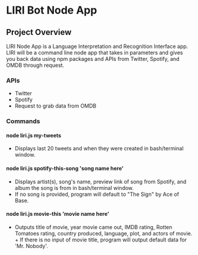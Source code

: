# LIRI Bot Node App

## Project Overview
LIRI Node App is a Language Interpretation and Recognition Interface app. LIRI will be a command line node app that takes in parameters and gives you back data using npm packages and APIs from Twitter, Spotify, and OMDB through request.

### APIs 
+ Twitter 
+ Spotify
+ Request to grab data from OMDB 

### Commands
#### node liri.js my-tweets 
+ Displays last 20 tweets and when they were created in bash/terminal window.

#### node liri.js spotify-this-song 'song name here'
+ Displays artist(s), song's name, preview link of song from Spotify, and album the song is from in bash/terminal window. 
+ If no song is provided, program will default to "The Sign" by Ace of Base.

#### node liri.js movie-this 'movie name here'
+ Outputs title of movie, year movie came out, IMDB rating, Rotten Tomatoes rating, country produced, language, plot, and actors of movie. + If there is no input of movie title, program will output default data for 'Mr. Nobody'.

